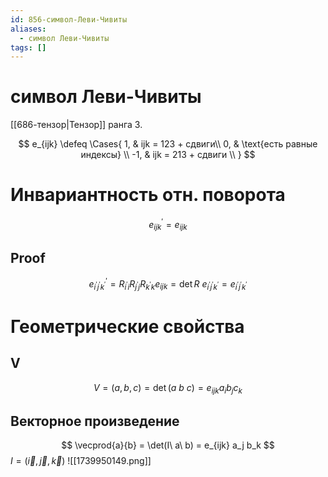 ```yaml
---
id: 856-символ-Леви-Чивиты
aliases:
  - символ Леви-Чивиты
tags: []
---
```


# символ Леви-Чивиты
[[686-тензор|Тензор]] ранга 3.

$$
e_{ijk} \defeq \Cases{
1, & ijk = 123 + сдвиги\\
0, & \text{есть равные индексы} \\
-1, & ijk = 213 + сдвиги \\
}
$$

# Инвариантность отн. поворота
$$
{e}_{ijk}^{'} = {e}_{ijk}
$$
## Proof
$$
{e}_{{i}^{'}{j}^{'}{k}^{'}}^{'} = R_{{i}^{'}i} R_{{j}^{'}j} R_{{k}^{'}k} e_{ijk} = \det R\ e_{{i}^{'}{j}^{'}{k}^{'}} = e_{{i}^{'}{j}^{'}{k}^{'}}
$$

# Геометрические свойства
## V
$$
V = (a,b,c) = \det(a\ b\ c) = e_{ijk} a_i b_j c_k
$$
## Векторное произведение
$$
\vecprod{a}{b} = \det(I\ a\ b) = e_{ijk} a_j b_k
$$
$I = (\vec{i}, \vec{j}, \vec{k})$
![[1739950149.png]]
